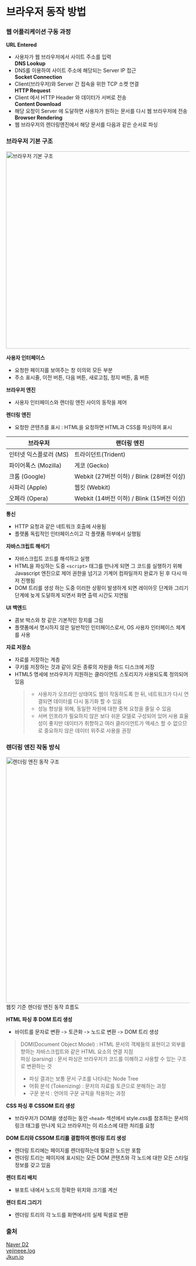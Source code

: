 # 브라우저 동작 방법  
  
### 웹 어플리케이션 구동 과정  
  
**URL Entered**  
- 사용자가 웹 브라우저에서 사이트 주소를 입력  
**DNS Lookup**  
- DNS를 이용하여 사이트 주소에 해당되는 Server IP 접근  
**Socket Connection**  
- Client(브라우저)와 Server 간 접속을 위한 TCP 소켓 연결  
**HTTP Request**  
- Client 에서 HTTP Header 와 데이터가 서버로 전송  
**Content Download**  
- 해당 요청이 Server 에 도달하면 사용자가 원하는 문서를 다시 웹 브라우저에 전송  
**Browser Rendering**  
- 웹 브라우저의 렌더링엔진에서 해당 문서를 다음과 같은 순서로 파싱  
  
### 브라우저 기본 구조
  
<img width="539" alt="브라우저 기본 구조" src="https://user-images.githubusercontent.com/45965405/135200597-08026444-4905-4bb1-afb5-77a8fd37f8e8.png">  
  
**사용자 인터페이스**  
- 요청한 페이지를 보여주는 창 이의외 모든 부분  
- 주소 표시줄, 이전 버튼, 다음 버튼, 새로고침, 정지 버튼, 홈 버튼  
  
**브라우저 엔진**  
- 사용자 인터페이스와 렌더링 엔진 사이의 동작을 제어  
  
**렌더링 엔진**  
- 요청한 콘텐츠를 표시 : HTML을 요청하면 HTML과 CSS를 파싱하여 표시  
  
|브라우저|랜더링 엔진|
|---|---|
|인터넷 익스플로러 (MS)|트라이던트(Trident)|
|파이어폭스 (Mozilla)|게코 (Gecko)|
|크롬 (Google)|Webkit (27버전 이하) / Blink (28버전 이상)|
|사파리 (Apple)|웹킷 (Webkit)|
|오페라 (Opera)|Webkit (14버전 이하) / Blink (15버전 이상)|  
  
**통신**  
- HTTP 요청과 같은 네트워크 호출에 사용됨  
- 플랫폼 독립적인 인터페이스이고 각 플랫폼 하부에서 실행됨  
  
**자바스크립트 해석기**  
- 자바스크립트 코드를 해석하고 실행  
- HTML을 파싱하는 도중 `<script>` 태그를 만나게 되면 그 코드를 실행하기 위해 Javascript 엔진으로 제어 권한을 넘기고 기계어 컴파일까지 완료가 된 후 다시 마저 진행됨  
- DOM 트리를 생성 하는 도중 이러한 상황이 발생하게 되면 레이아웃 단계와 그리기 단계에 늦게 도달하게 되면서 화면 출력 시간도 지연됨  
  
**UI 백엔드**  
- 콤보 박스와 창 같은 기본적인 장치를 그림  
- 플랫폼에서 명시하지 않은 일반적인 인터페이스로서, OS 사용자 인터페이스 체계를 사용  
  
**자료 저장소**  
- 자료를 저장하는 계층  
- 쿠키를 저장하는 것과 같이 모든 종류의 자원을 하드 디스크에 저장  
- HTML5 명세에 브라우저가 지원하는 클라이언트 스토리지가 사용되도록 정의되어 있음  
    > - 사용자가 오프라인 상태여도 웹이 작동하도록 한 뒤, 네트워크가 다시 연결되면 데이터를 다시 동기화 할 수 있음  
    > - 성능 향상을 위해, 동일한 자원에 대한 중복 요청을 줄일 수 있음  
    > - 서버 인프라가 필요하지 않은 보다 쉬운 모델로 구성되어 있어 사용 효율성이 좋지만 데이터가 취향하고 여러 클라이언트가 엑세스 할 수 없으므로 중요하지 않은 데이터 위주로 사용을 권장  

### 렌더링 엔진 작동 방식  
  
<img width="672" alt="렌더링 엔진 동작 구조" src="https://user-images.githubusercontent.com/45965405/135200580-af29e308-06c7-481f-a408-70da82164f32.png">  
웹킷 기준 렌더링 엔진 동작 흐름도 <br>  
  
**HTML 파싱 후 DOM 트리 생성**  
- 바이트를 문자로 변환 -> 토큰화 -> 노드로 변환 -> DOM 트리 생성  
> DOM(Document Object Model) : HTML 문서의 객체들의 표현이고 외부를 향하는 자바스크립트와 같은 HTML 요소의 연결 지점  
> 파싱 (parsing) : 문서 파싱은 브라우저가 코드를 이해하고 사용할 수 있는 구조로 변환하는 것  
>    - 파싱 결과는 보통 문서 구조를 나타내는 Node Tree  
>    - 어휘 분석 (Tokenizing) : 문저의 자료를 토큰으로 분해하는 과정  
>    - 구문 분석 : 언어의 구문 규칙을 적용하는 과정  
  
**CSS 파싱 후 CSSOM 트리 생성**  
- 브라우저가 DOM을 생성하는 동안 `<head>` 섹션에서 style.css를 참조하는 문서의 링크 태그를 만나게 되고 브라우저는 이 리소스에 대한 처리를 요청  
  
**DOM 트리와 CSSOM 트리를 결합하여 렌더링 트리 생성**  
- 렌더링 트리에는 페이지를 렌더링하는데 필요한 노드만 포함  
- 렌더링 트리는 페이지에 표시되는 모든 DOM 콘텐츠와 각 노드에 대한 모든 스타일 정보를 갖고 있음  
  
**렌더 트리 배치**  
- 뷰포트 내에서 노드의 정확한 위치와 크기를 계산  
  
**렌더 트리 그리기**   
- 렌더링 트리의 각 노드를 화면에서의 실제 픽셀로 변환  
  
  
### 출처
[Naver D2](https://d2.naver.com/helloworld/59361)  
[yejineee.log](https://velog.io/@yejineee/%EB%B8%8C%EB%9D%BC%EC%9A%B0%EC%A0%80-%EB%8F%99%EC%9E%91-%EA%B3%BC%EC%A0%95)  
[Jkun.io](https://yilpe93.github.io/Web/browser/)  
  
  
